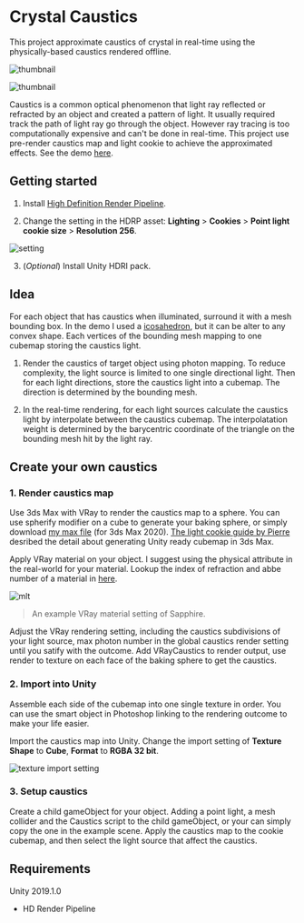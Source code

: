 # Crystal Caustics

This project approximate caustics of crystal in real-time using the physically-based caustics rendered offline.

![thumbnail](https://raw.githubusercontent.com/CJT-Jackton/Crystal-Caustics/master/screenshots/screenshot01.png "Crystal caustics in Unity")

![thumbnail](https://raw.githubusercontent.com/CJT-Jackton/Crystal-Caustics/master/screenshots/screenshot02.png "Crystal caustics in Unity")

Caustics is a common optical phenomenon that light ray reflected or refracted by an object and created a pattern of light. It usually required track the path of light ray go through the object. However ray tracing is too computationally expensive and can't be done in real-time. This project use pre-render caustics map and light cookie to achieve the approximated effects. See the demo [here](https://youtu.be/-mrXdcObRNk).

## Getting started

1. Install [High Definition Render Pipeline](https://blogs.unity3d.com/2018/09/24/the-high-definition-render-pipeline-getting-started-guide-for-artists/).

2. Change the setting in the HDRP asset: **Lighting** > **Cookies** > **Point light cookie size** > **Resolution 256**.

![setting](https://raw.githubusercontent.com/CJT-Jackton/Crystal-Caustics/master/screenshots/HDRPAssetSetting.PNG "Change the light cookie setting")

3. (*Optional*) Install Unity HDRI pack.

## Idea

For each object that has caustics when illuminated, surround it with a mesh bounding box. In the demo I used a [icosahedron](https://en.wikipedia.org/wiki/Icosahedron), but it can be alter to any convex shape. Each vertices of the bounding mesh mapping to one cubemap storing the caustics light.

1. Render the caustics of target object using photon mapping. To reduce complexity, the light source is limited to one single directional light. Then for each light directions, store the caustics light into a cubemap. The direction is determined by the bounding mesh.

2. In the real-time rendering, for each light sources calculate the caustics light by interpolate between the caustics cubemap. The interpolatation weight is determined by the barycentric coordinate of the triangle on the bounding mesh hit by the light ray.

## Create your own caustics

### 1. Render caustics map

Use 3ds Max with VRay to render the caustics map to a sphere. You can use spherify modifier on a cube to generate your baking sphere, or simply download [my max file](https://drive.google.com/file/d/1TP5A27SL667VW0N3JahGPcVbOruw4txi/view?usp=sharing) (for 3ds Max 2020). [The light cookie guide by Pierre](https://docs.unity3d.com/uploads/ExpertGuides/Create_High-Quality_Light_Fixtures_in_Unity.pdf) desribed the detail about generating Unity ready cubemap in 3ds Max.

Apply VRay material on your object. I suggest using the physical attribute in the real-world for your material. Lookup the index of refraction and abbe number of a material in [here](https://refractiveindex.info/?shelf=3d&book=crystals&page=sapphire).

![mlt](https://raw.githubusercontent.com/CJT-Jackton/Crystal-Caustics/master/screenshots/Sapphirel_Material.PNG "The material of Sapphire")
> An example VRay material setting of Sapphire.

Adjust the VRay rendering setting, including the caustics subdivisions of your light source, max photon number in the global caustics render setting until you satify with the outcome. Add VRayCaustics to render output, use render to texture on each face of the baking sphere to get the caustics.

### 2. Import into Unity

Assemble each side of the cubemap into one single texture in order. You can use the smart object in Photoshop linking to the rendering outcome to make your life easier.

Import the caustics map into Unity. Change the import setting of **Texture Shape** to **Cube**, **Format** to **RGBA 32 bit**.

![texture import setting](https://raw.githubusercontent.com/CJT-Jackton/Crystal-Caustics/master/screenshots/TextureImportSetting.PNG "The import setting")

### 3. Setup caustics

Create a child gameObject for your object. Adding a point light, a mesh collider and the Caustics script to the child gameObject, or your can simply copy the one in the example scene. Apply the caustics map to the cookie cubemap, and then select the light source that affect the caustics.

## Requirements

Unity 2019.1.0

- HD Render Pipeline
